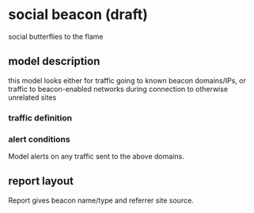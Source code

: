 social beacon (draft)
========

social butterflies to the flame

## model description

this model looks either for traffic going to known beacon domains/IPs, or traffic to beacon-enabled networks during connection to otherwise unrelated sites

### traffic definition

### alert conditions

Model alerts on any traffic sent to the above domains.

## report layout

Report gives beacon name/type and referrer site source.
